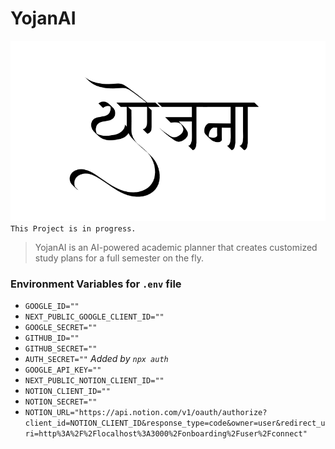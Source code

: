 # YojanAI 
![YojanAI](logo.png)
`This Project is in progress.`
> YojanAI is an AI-powered academic planner that creates customized study plans for a full semester on the fly.


### Environment Variables for ```.env``` file
* `GOOGLE_ID=""`
* `NEXT_PUBLIC_GOOGLE_CLIENT_ID=""`
* `GOOGLE_SECRET=""`
* `GITHUB_ID=""`
* `GITHUB_SECRET=""`
* `AUTH_SECRET=""`  *Added by `npx auth`*
* `GOOGLE_API_KEY=""`
* `NEXT_PUBLIC_NOTION_CLIENT_ID=""`
* `NOTION_CLIENT_ID=""`
* `NOTION_SECRET=""`
* `NOTION_URL="https://api.notion.com/v1/oauth/authorize?client_id=NOTION_CLIENT_ID&response_type=code&owner=user&redirect_uri=http%3A%2F%2Flocalhost%3A3000%2Fonboarding%2Fuser%2Fconnect"`
